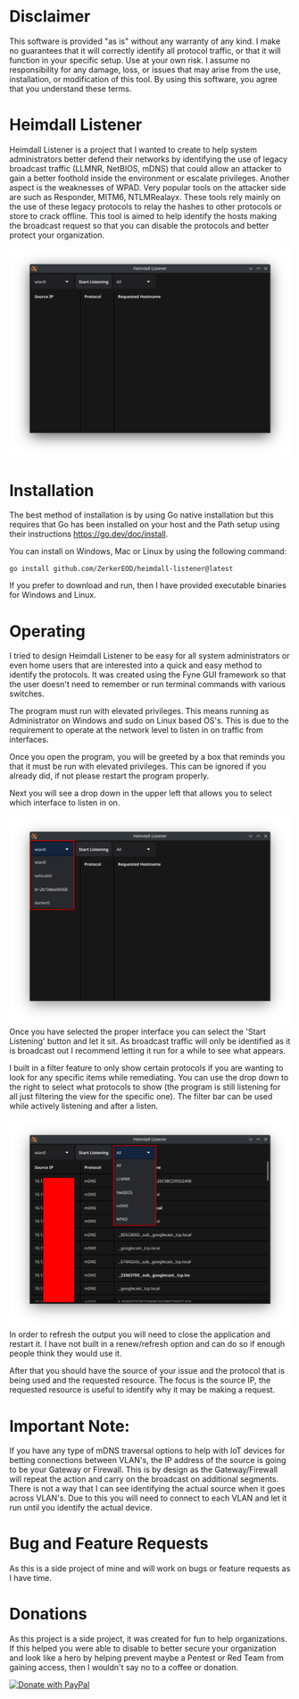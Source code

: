 # Disclaimer
This software is provided "as is" without any warranty of any kind. I make no guarantees that it will correctly identify all protocol traffic, or that it will function in your specific setup. Use at your own risk. I assume no responsibility for any damage, loss, or issues that may arise from the use, installation, or modification of this tool. By using this software, you agree that you understand these terms.

# Heimdall Listener
Heimdall Listener is a project that I wanted to create to help system administrators better defend their networks by identifying the use of legacy broadcast traffic (LLMNR, NetBIOS, mDNS) that could allow an attacker to gain a better foothold inside the environment or escalate privileges. Another aspect is the weaknesses of WPAD. Very popular tools on the attacker side are such as Responder, MITM6, NTLMRealayx. These tools rely mainly on the use of these legacy protocols to relay the hashes to other protocols or store to crack offline. This tool is aimed to help identify the hosts making the broadcast request so that you can disable the protocols and better protect your organization.

![](img/opening-prog.png)
# Installation
The best method of installation is by using Go native installation but this requires that Go has been installed on your host and the Path setup using their instructions https://go.dev/doc/install.

You can install on Windows, Mac or Linux by using the following command:
```shell
go install github.com/ZerkerEOD/heimdall-listener@latest
```

If you prefer to download and run, then I have provided executable binaries for Windows and Linux. 

# Operating
I tried to design Heimdall Listener to be easy for all system administrators or even home users that are interested into a quick and easy method to identify the protocols. It was created using the Fyne GUI framework so that the user doesn't need to remember or run terminal commands with various switches.

The program must run with elevated privileges. This means running as Administrator on Windows and sudo on Linux based OS's. This is due to the requirement to operate at the network level to listen in on traffic from interfaces. 

Once you open the program, you will be greeted by a box that reminds you that it must be run with elevated privileges. This can be ignored if you already did, if not please restart the program properly.

Next you will see a drop down in the upper left that allows you to select which interface to listen in on. 

![](/img/interface-selection.png)
Once you have selected the proper interface you can select the 'Start Listening' button and let it sit. As broadcast traffic will only be identified as it is broadcast out I recommend letting it run for a while to see what appears.

I built in a filter feature to only show certain protocols if you are wanting to look for any specific items while remediating. You can use the drop down to the right to select what protocols to show (the program is still listening for all just filtering the view for the specific one). The filter bar can be used while actively listening and after a listen.

![](img/sorting-options.png)
In order to refresh the output you will need to close the application and restart it. I have not built in a renew/refresh option and can do so if enough people think they would use it.

After that you should have the source of your issue and the protocol that is being used and the requested resource. The focus is the source IP, the requested resource is useful to identify why it may be making a request.

# Important Note:
If you have any type of mDNS traversal options to help with IoT devices for betting connections between VLAN's, the IP address of the source is going to be your Gateway or Firewall. This is by design as the Gateway/Firewall will repeat the action and carry on the broadcast on additional segments. There is not a way that I can see identifying the actual source when it goes across VLAN's. Due to this you will need to connect to each VLAN and let it run until you identify the actual device.

# Bug and Feature Requests
As this is a side project of mine and will work on bugs or feature requests as I have time.

# Donations
As this project is a side project, it was created for fun to help organizations. If this helped you were able to disable to better secure your organization and look like a hero by helping prevent maybe a Pentest or Red Team from gaining access, then I wouldn't say no to a coffee or donation.

[![Donate with PayPal](https://raw.githubusercontent.com/stefan-niedermann/paypal-donate-button/master/paypal-donate-button.png)](https://www.paypal.com/donate/?hosted_button_id=6KT8R6AA7YJBS)
